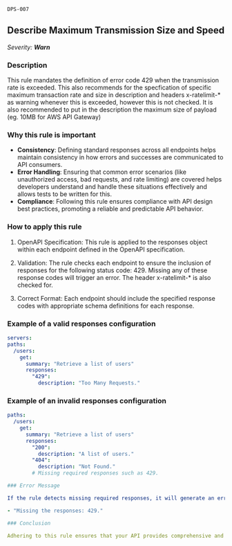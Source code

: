`DPS-007`

## Describe Maximum Transmission Size and Speed

_Severity: **Warn**_

### Description

This rule mandates the definition of error code 429 when the transmission rate is exceeded. This also recommends for the specfication of specific maximum transaction rate and size in description and headers x-ratelimit-* as warning whenever this is exceeded, however this is not checked. It is also recommended to put in the description the maximum size of payload (eg. 10MB for AWS API Gateway)

### Why this rule is important

- **Consistency**: Defining standard responses across all endpoints helps maintain consistency in how errors and successes are communicated to API consumers.
- **Error Handling**: Ensuring that common error scenarios (like unauthorized access, bad requests, and rate limiting) are covered helps developers understand and handle these situations effectively and allows tests to be written for this.
- **Compliance**: Following this rule ensures compliance with API design best practices, promoting a reliable and predictable API behavior.

### How to apply this rule

1. OpenAPI Specification:
   This rule is applied to the responses object within each endpoint defined in the OpenAPI specification.

2. Validation:
   The rule checks each endpoint to ensure the inclusion of responses for the following status code: 429. Missing any of these response codes will trigger an error. The header x-ratelimit-* is also checked for.

3. Correct Format:
   Each endpoint should include the specified response codes with appropriate schema definitions for each response.

### Example of a valid responses configuration

```yaml
servers:
paths:
  /users:
    get:
      summary: "Retrieve a list of users"
      responses:
        "429":
          description: "Too Many Requests."
```

### Example of an invalid responses configuration

```yaml
paths:
  /users:
    get:
      summary: "Retrieve a list of users"
      responses:
        "200":
          description: "A list of users."
        "404":
          description: "Not Found."
        # Missing required responses such as 429.

### Error Message

If the rule detects missing required responses, it will generate an error message as follows:

- "Missing the responses: 429."

### Conclusion

Adhering to this rule ensures that your API provides comprehensive and consistent response handling across different scenarios, improving the overall user experience and reliability of the API. Always define the necessary response codes to ensure clarity and effective communication of success and error states to API consumers.
